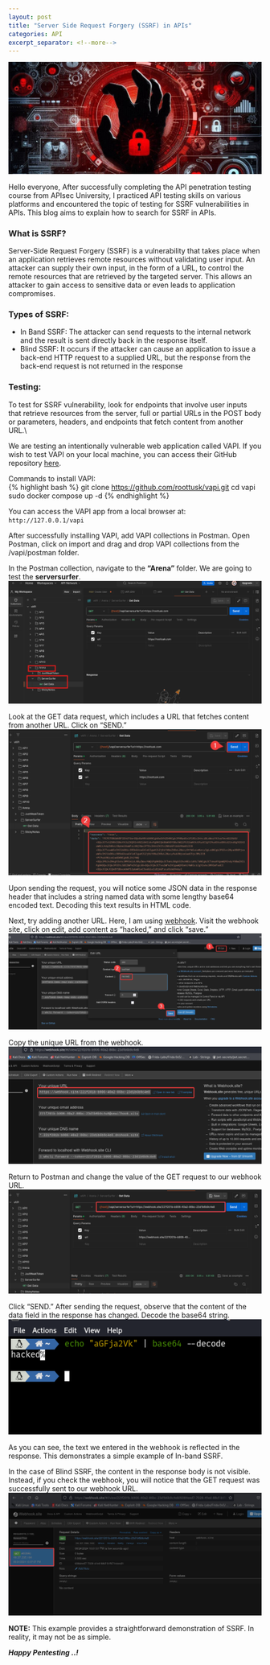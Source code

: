 ```yaml
---
layout: post
title: "Server Side Request Forgery (SSRF) in APIs"
categories: API
excerpt_separator: <!--more-->
---
```


![cover pic](/images/blog9/1.jpg)

Hello everyone, <be>
After successfully completing the API penetration testing course from APIsec University, I practiced API testing skills on various platforms and encountered the topic of testing for SSRF vulnerabilities in APIs. This blog aims to explain how to search for SSRF in APIs.

<!--more-->

### What is SSRF?
Server-Side Request Forgery (SSRF) is a vulnerability that takes place when an application retrieves remote resources without validating user input. An attacker can supply their own input, in the form of a URL, to control the remote resources that are retrieved by the targeted server. This allows an attacker to gain access to sensitive data or even leads to application compromises. 

### Types of SSRF:
- In Band SSRF:  The attacker can send requests to the internal network and the result is sent directly back in the response itself.
- Blind SSRF: It occurs if the attacker can cause an application to issue a back-end HTTP request to a supplied URL, but the response from the back-end request is not returned in the response
 
### Testing:
To test for SSRF vulnerability, look for endpoints that involve user inputs that retrieve resources from the server, full or partial URLs in the POST body or parameters, headers, and endpoints that fetch content from another URL.\
 
We are testing an intentionally vulnerable web application called VAPI. If you wish to test VAPI on your local machine, you can access their GitHub repository [here](https://github.com/roottusk/vapi).
 
Commands to install VAPI: <br>
{% highlight bash %}
git clone https://github.com/roottusk/vapi.git
cd vapi
sudo docker compose up -d
{% endhighlight %}

You can access the VAPI app from a local browser at: `http://127.0.0.1/vapi`

After successfully installing VAPI, add VAPI collections in Postman. Open Postman, click on import and drag and drop VAPI collections from the /vapi/postman folder.

In the Postman collection, navigate to the **“Arena”** folder. We are going to test the **serversurfer**. <br>
![screen shot](/images/blog9/2.png)

Look at the GET data request, which includes a URL that fetches content from another URL. Click on “SEND.” <br>
![screen shot](/images/blog9/3.png)

Upon sending the request, you will notice some JSON data in the response header that includes a string named data with some lengthy base64 encoded text. Decoding this text results in HTML code.

Next, try adding another URL. Here, I am using [webhook](https://webhook.site). Visit the webhook site, click on edit, add content as “hacked,” and click “save.” <br>
![screen shot](/images/blog9/4.png)

Copy the unique URL from the webhook. <br>
![screen shot](/images/blog9/5.png)

Return to Postman and change the value of the GET request to our webhook URL. <br>
![screen shot](/images/blog9/6.png)

Click “SEND.” After sending the request, observe that the content of the data field in the response has changed. Decode the base64 string. <br>
![screen shot](/images/blog9/7.png)

As you can see, the text we entered in the webhook is reflected in the response. This demonstrates a simple example of In-band SSRF.

In the case of Blind SSRF, the content in the response body is not visible. Instead, if you check the webhook, you will notice that the GET request was successfully sent to our webhook URL. <br>
![screen shot](/images/blog9/8.png)

**NOTE:** This example provides a straightforward demonstration of SSRF. In reality, it may not be as simple.

***Happy Pentesting ..!***
